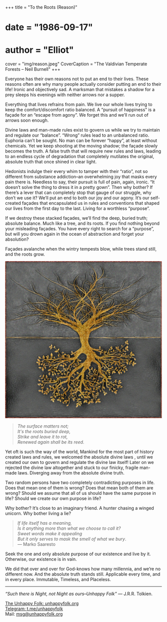 +++
title = "To the Roots (Reason)"
# date = "1986-09-17"
# author = "Elliot"
cover = "img/reason.jpeg"
CoverCaption = "The Valdivian Temperate Forests​ – Neil Burnell"
+++

Everyone has their own reasons not to put an end to their lives. These reasons often are why many people actually consider putting an end to their life! Ironic and objectively sad. A marksman that mistakes a shadow for a prey sleeps his evenings with neither arrows nor a supper.

Everything that lives refrains from pain. We live our whole lives trying to keep the comfort/discomfort ratio balanced. A “pursuit of happiness” is a façade for an “escape from agony”. We forget this and we’ll run out of arrows soon enough.

Divine laws and man-made rules exist to govern us while we try to maintain and regulate our “balance”. “Wrong” rules lead to an unbalanced ratio. Euphoria can’t be sought. No man can be forever “happy”, at least without chemicals. Yet we keep shooting at the moving shadow; the façade slowly becomes the truth. A false truth that will require new rules and laws, leading to an endless cycle of degradation that completely mutilates the original, absolute truth that once shined in clear light.

Hedonists indulge their every whim to tamper with their “ratio”, not so different from substance addiction–an overwhelming joy that masks every pain there is. Needless to say, their pursuit is full of pain, again, ironic. “It doesn’t solve the thing to dress it in a pretty gown”. Then why bother? If there’s a lever that can completely stop that gauge of our struggle, why don’t we use it? We’ll put an end to both our joy and our agony. It’s our self-created façades that encapsulated us in rules and conventions that shaped our lives from the first day to the last. Living for a worthless “purpose”.

If we destroy these stacked façades, we’ll find the deep, buried truth; absolute balance. Much like a tree, and its roots. If you find nothing beyond your misleading façades. You have every right to search for a “purpose”, but will you drown again in the ocean of abstraction and forget your absolution?

Façades avalanche when the wintry tempests blow, while trees stand still, and the roots grow.

![Upside-Down Tree by Muhammad Hashim](/img/tree.jpg "Upside-Down Tree by Muhammad Hashim")

> _The surface matters not;_ \
> _It's the roots buried deep,_ \
> _Strike and leave it to rot,_ \
> _Renewed again shall be its reed._

Yet oft is such the way of the world, Mankind for the most part of history created laws and rules, we welcomed the absolute divine laws , until we created our own to govern and regulate the divine law itself! Later on we rejected the divine law altogether and stuck to our finicky, fragile man-made laws. Diverging away from the absolute divine truth.

Two random persons have two completely contradicting purposes in life. Does that mean one of them is wrong? Does that mean both of them are wrong? Should we assume that all of us should have the same purpose in life? Should we create our own purpose in life? 

Why bother? It’s close to an imaginary friend. A hunter chasing a winged unicorn. Why bother living a lie? 

> _If life itself has a meaning,_\
> _Is it anything more than what we choose to call it?_\
> _Sweet words make it appealing_ \
> _But it only serves to mask the smell of what we bury_. \
— Marko Saaresto

Seek the one and only absolute purpose of our existence and live by it. Otherwise, our existence is in vain.

We did that over and over for God-knows how many millennia, and we’re no different now. And the absolute truth stands still. Applicable every time, and in every place. Immutable, Timeless, and Placeless.

---
_“Such there is Night, not Night as ours–Unhappy Folk”_ — J.R.R. Tolkien.

[The Unhappy Folk: unhappyfolk.org](https://unhappyfolk.org) \
[Telegram: t.me/unhappyfolk](t.me/unhappyfolk) \
Mail: msg@unhappyfolk.org 


